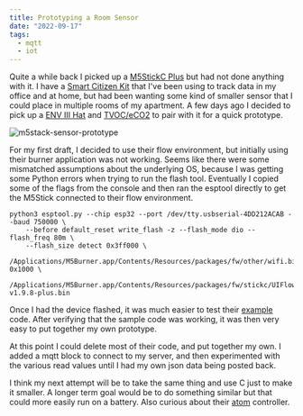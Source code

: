 ```yaml
---
title: Prototyping a Room Sensor
date: "2022-09-17"
tags:
  - mqtt
  - iot
---
```


Quite a while back I picked up a [M5StickC Plus] but had not done anything with it. I have a [Smart Citizen Kit] that I've been using to track data in my office and at home, but had been wanting some kind of smaller sensor that I could place in multiple rooms of my apartment. A few days ago I decided to pick up a [ENV III Hat] and [TVOC/eCO2] to pair with it for a quick prototype.

![m5stack-sensor-prototype](/images/blog/m5stack-sensor-prototype.jpg)

For my first draft, I decided to use their flow environment, but initially using their burner application was not working. Seems like there were some mismatched assumptions about the underlying OS, because I was getting some Python errors when trying to run the flash tool. Eventually I copied some of the flags from the console and then ran the esptool directly to get the M5Stick connected to their flow environment.

```shell
python3 esptool.py --chip esp32 --port /dev/tty.usbserial-4DD212ACAB --baud 750000 \
    --before default_reset write_flash -z --flash_mode dio --flash_freq 80m \
    --flash_size detect 0x3ff000 \
    /Applications/M5Burner.app/Contents/Resources/packages/fw/other/wifi.bin 0x1000 \
    /Applications/M5Burner.app/Contents/Resources/packages/fw/stickc/UIFlow_StickC_Plus-v1.9.8-plus.bin
```

Once I had the device flashed, it was much easier to test their [example] code. After verifying that the sample code was working, it was then very easy to put together my own prototype.

At this point I could delete most of their code, and put together my own. I added a mqtt block to connect to my server, and then experimented with the various read values until I had my own json data being posted back.

I think my next attempt will be to take the same thing and use C just to make it smaller. A longer term goal would be to do something similar but that could more easily run on a battery. Also curious about their [atom] controller.

[m5stickc plus]: https://docs.m5stack.com/en/core/m5stickc_plus
[env iii hat]: https://docs.m5stack.com/en/hat/hat_envIII
[tvoc/eco2]: https://docs.m5stack.com/en/unit/tvoc
[smart citizen kit]: https://docs.smartcitizen.me/Smart%20Citizen%20Kit/
[example]: https://flow.m5stack.com/?examples=stickc_plus_env_demo
[atom]: https://docs.m5stack.com/en/core/atom_lite
